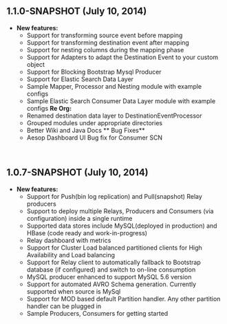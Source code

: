 ## 1.1.0-SNAPSHOT (July 10, 2014)
- **New features:**
  - Support for transforming source event before mapping
  - Support for transforming destination event after mapping
  - Support for nesting columns during the mapping phase
  - Support for Adapters to adapt the Destination Event to your custom object
  - Support for Blocking Bootstrap Mysql Producer
  - Support for Elastic Search Data Layer
  - Sample Mapper, Processor and Nesting module with example configs
  - Sample Elastic Search Consumer Data Layer module with example configs
  **Re Org:**
  - Renamed destination data layer to DestinationEventProcessor
  - Grouped modules under appropriate directories
  - Better Wiki and Java Docs
  ** Bug Fixes**
  - Aesop Dashboard UI Bug fix for Consumer SCN
<br />

## 1.0.7-SNAPSHOT (July 10, 2014)
- **New features:**
  - Support for Push(bin log replication) and Pull(snapshot) Relay producers
  - Support to deploy multiple Relays, Producers and Consumers (via configuration) inside a single runtime 
  - Supported data stores include MySQL(deployed in production) and HBase (code ready and work-in-progress)
  - Relay dashboard with metrics
  - Support for Cluster Load balanced partitioned clients for High Availability and Load balancing
  - Support for Relay client to automatically fallback to Bootstrap database (if configured) and switch to on-line consumption
  - MySQL producer enhanced to support MySQL 5.6 version 
  - Support for automated AVRO Schema generation. Currently supported when source is MySql
  - Support for MOD based default Partition handler. Any other partition handler can be plugged in
  - Sample Producers, Consumers for getting started
<br />

